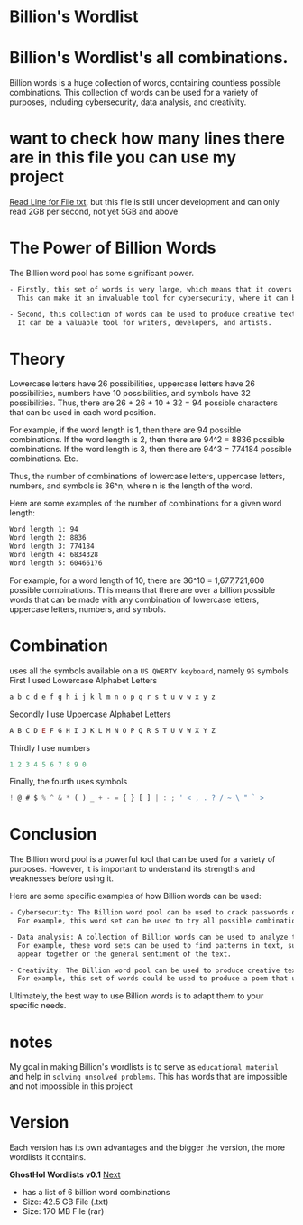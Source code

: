 # Billion's Wordlist
# Billion's Wordlist's all combinations.

Billion words is a huge collection of words, containing countless possible combinations. 
This collection of words can be used for a variety of purposes, including cybersecurity, data analysis, and creativity.

# want to check how many lines there are in this file you can use my project
[Read Line for File txt](https://github.com/GhostHol/Read-Line-txt), but this file is still under development and can only read 2GB per second, not yet 5GB and above


# The Power of Billion Words

The Billion word pool has some significant power.
```txt
- Firstly, this set of words is very large, which means that it covers a wide range of possibilities.
  This can make it an invaluable tool for cybersecurity, where it can be used to crack passwords or find patterns in data.

- Second, this collection of words can be used to produce creative texts, such as poetry, code, or scripts.
  It can be a valuable tool for writers, developers, and artists.
```

# Theory
Lowercase letters have 26 possibilities, uppercase letters have 26 possibilities, numbers have 10 possibilities, and symbols have 32 possibilities. 
Thus, there are 26 + 26 + 10 + 32 = 94 possible characters that can be used in each word position.

For example, if the word length is 1, then there are 94 possible combinations. If the word length is 2, then there are 94^2 = 8836 possible combinations. 
If the word length is 3, then there are 94^3 = 774184 possible combinations. Etc.

Thus, the number of combinations of lowercase letters, uppercase letters, numbers, and symbols is 36^n, where n is the length of the word.

Here are some examples of the number of combinations for a given word length:
```txt
Word length 1: 94
Word length 2: 8836
Word length 3: 774184
Word length 4: 6834328
Word length 5: 60466176
```
For example, for a word length of 10, there are 36^10 = 1,677,721,600 possible combinations. 
This means that there are over a billion possible words that can be made with any combination of lowercase letters, uppercase letters, numbers, and symbols.

# Combination
uses all the symbols available on a `US QWERTY keyboard`, namely `95` symbols
First I used Lowercase Alphabet Letters
```ts
a b c d e f g h i j k l m n o p q r s t u v w x y z
```

Secondly I use Uppercase Alphabet Letters
```ts
A B C D E F G H I J K L M N O P Q R S T U V W X Y Z
```

Thirdly I use numbers
```ts
1 2 3 4 5 6 7 8 9 0
```

Finally, the fourth uses symbols
```ts
! @ # $ % ^ & * ( ) _ + - = { } [ ] | : ; ' < , . ? / ~ \ " ` >
```

# Conclusion

The Billion word pool is a powerful tool that can be used for a variety of purposes. 
However, it is important to understand its strengths and weaknesses before using it.

Here are some specific examples of how Billion words can be used:
```txt
- Cybersecurity: The Billion word pool can be used to crack passwords or find patterns in data.
  For example, this word set can be used to try all possible combinations of letters, numbers, and symbols for a password.

- Data analysis: A collection of Billion words can be used to analyze text data.
  For example, these word sets can be used to find patterns in text, such as words that frequently
  appear together or the general sentiment of the text.

- Creativity: The Billion word pool can be used to produce creative text, such as poetry, code, or scripts.
  For example, this set of words could be used to produce a poem that uses all the letters of the alphabet.
```
Ultimately, the best way to use Billion words is to adapt them to your specific needs.

# notes
My goal in making Billion's wordlists is to serve as `educational material` and help in `solving unsolved problems`. 
This has words that are impossible and not impossible in this project

# Version
Each version has its own advantages and the bigger the version, the more wordlists it contains.

**GhostHol Wordlists v0.1** [Next](https://github.com/GhostHol/Billion-s-Wordlists/releases/tag/Billion's_Wordlists_v0.1)
- has a list of 6 billion word combinations
- Size: 42.5 GB File (.txt)
- Size: 170 MB File (rar)
